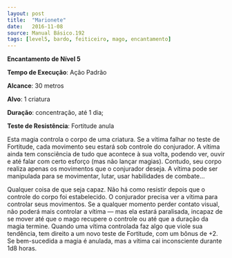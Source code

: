 ```yaml
---
layout: post
title:  "Marionete"
date:   2016-11-08
source: Manual Básico.192
tags: [level5, bardo, feiticeiro, mago, encantamento]
---
```


**Encantamento de Nível 5**

**Tempo de Execução**: Ação Padrão

**Alcance**: 30 metros

**Alvo**: 1 criatura

**Duração**: concentração, até 1 dia;

**Teste de Resistência**: Fortitude anula

Esta magia controla o corpo de uma criatura. Se a vítima falhar no teste de Fortitude, cada movimento seu estará sob controle do conjurador.
A vítima ainda tem consciência de tudo que acontece à sua volta, podendo ver, ouvir e até falar com certo esforço (mas não lançar magias). 
Contudo, seu corpo realiza apenas os movimentos que o conjurador deseja. A vítima pode ser manipulada para se movimentar, lutar, usar habilidades de combate... 

Qualquer coisa de que seja capaz. Não há como resistir depois que o controle do corpo foi estabelecido.
O conjurador precisa ver a vítima para controlar seus movimentos. Se a qualquer momento perder contato visual, não poderá mais controlar a vítima — mas ela estará paralisada, incapaz de se mover até que o mago recupere o controle ou até que a duração da magia termine.
Quando uma vítima controlada faz algo que viole sua tendência, tem direito a um novo teste de Fortitude, com um bônus de +2. Se bem-sucedida a magia é anulada, mas a vítima cai inconsciente durante 1d8 horas.
